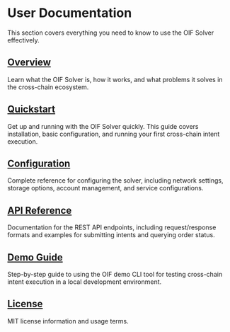 # User Documentation

This section covers everything you need to know to use the OIF Solver effectively.

## [Overview](user/overview.md)

Learn what the OIF Solver is, how it works, and what problems it solves in the cross-chain ecosystem.

## [Quickstart](user/quickstart.md)

Get up and running with the OIF Solver quickly. This guide covers installation, basic configuration, and running your first cross-chain intent execution.

## [Configuration](user/configuration.md)

Complete reference for configuring the solver, including network settings, storage options, account management, and service configurations.

## [API Reference](user/api-reference.md)

Documentation for the REST API endpoints, including request/response formats and examples for submitting intents and querying order status.

## [Demo Guide](user/demo.md)

Step-by-step guide to using the OIF demo CLI tool for testing cross-chain intent execution in a local development environment.

## [License](user/license.md)

MIT license information and usage terms.

